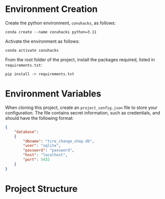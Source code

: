 # Environment Creation

Create the python environment, `conuhacks`, as follows:
```console
conda create --name conuhacks python=3.11
```

Activate the environment as follows:
```console
conda activate conuhacks
```

From the root folder of the project, install the packages required, listed in `requirements.txt`:
```console
pip install -r requirements.txt
```

# Environment Variables

When cloning this project, create an `project_config.json` file to store your configuration. The file contains secret information, such as credentials, and should have the following format:

```json
{
    "database":
    {
        "dbname": "tire_change_shop.db",
        "user": "sqlite",
        "password": "password",
        "host": "localhost",
        "port": 5432
    }
}
```

# Project Structure

